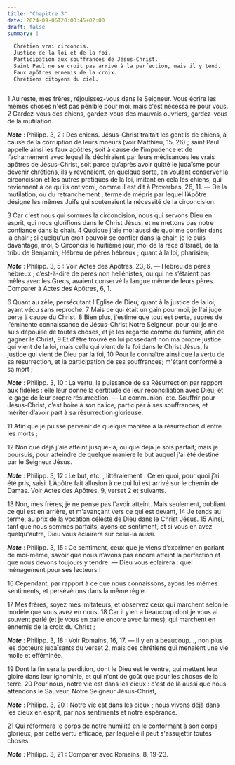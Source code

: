 ```yaml
---
title: "Chapitre 3"
date: 2024-09-06T20:00:45+02:00
draft: false
summary: |
  
  Chrétien vrai circoncis.
  Justice de la loi et de la foi.
  Participation aux souffrances de Jésus-Christ.
  Saint Paul ne se croit pas arrivé à la perfection, mais il y tend.
  Faux apôtres ennemis de la croix.
  Chrétiens citoyens du ciel.
---
```



1 Au reste, mes frères, réjouissez-vous dans le Seigneur. Vous écrire les mêmes choses n'est pas pénible pour moi, mais c'est nécessaire pour vous. 2 Gardez-vous des chiens, gardez-vous des mauvais ouvriers, gardez-vous de la mutilation.

***Note*** :  Philipp. 3, 2 : Des chiens. Jésus-Christ traitait les gentils de chiens, à cause de la corruption de leurs moeurs (voir Matthieu, 15, 26) ; saint Paul appelle ainsi les faux apôtres, soit à cause de l’impudence et de l’acharnement avec lequel ils déchiraient par leurs médisances les vrais apôtres de Jésus-Christ, soit parce qu’après avoir quitté le judaïsme pour devenir chrétiens, ils y revenaient, en quelque sorte, en voulant conserver la circoncision et les autres pratiques de la loi, imitant en cela les chiens, qui reviennent à ce qu’ils ont vomi, comme il est dit à Proverbes, 26, 11. ― De la mutilation, ou du retranchement ; terme de mépris par lequel l’Apôtre désigne les mêmes Juifs qui soutenaient la nécessité de la circoncision.

3 Car c'est nous qui sommes la circoncision, nous qui servons Dieu en esprit, qui nous glorifions dans le Christ Jésus, et ne mettons pas notre confiance dans la chair. 4 Quoique j'aie moi aussi de quoi me confier dans la chair ; si quelqu'un croit pouvoir se confier dans la chair, je le puis davantage, moi, 5 Circoncis le huitième jour, moi de la race d'Israël, de la tribu de Benjamin, Hébreu de pères hébreux ; quant à la loi, pharisien;

***Note*** :  Philipp. 3, 5 : Voir Actes des Apôtres, 23, 6. ― Hébreu de pères hébreux ; c’est-à-dire de pères non hellénistes, ou qui ne s’étaient pas mêlés avec les Grecs, avaient conservé la langue même de leurs pères. Comparer à Actes des Apôtres, 6, 1.

6 Quant au zèle, persécutant l'Eglise de Dieu; quant à la justice de la loi, ayant vécu sans reproche. 7 Mais ce qui était un gain pour moi, je l'ai jugé perte à cause du Christ. 8 Bien plus, j'estime que tout est perte, auprès de l'éminente connaissance de Jésus-Christ Notre Seigneur, pour qui je me suis dépouillé de toutes choses, et je les regarde comme du fumier, afin de gagner le Christ, 9 Et d'être trouvé en lui possédant non ma propre justice qui vient de la loi, mais celle qui vient de la foi dans le Christ Jésus, la justice qui vient de Dieu par la foi, 10 Pour le connaître ainsi que la vertu de sa résurrection, et la participation de ses souffrances; m'étant conformé à sa mort ;

***Note*** :  Philipp. 3, 10 : La vertu, la puissance de sa Résurrection par rapport aux fidèles : elle leur donne la certitude de leur réconciliation avec Dieu, et le gage de leur propre résurrection. ― La communion, etc. Souffrir pour Jésus-Christ, c’est boire à son calice, participer à ses souffrances, et mériter d’avoir part à sa résurrection glorieuse.

11 Afin que je puisse parvenir de quelque manière à la résurrection d'entre les morts ;


12 Non que déjà j'aie atteint jusque-là, ou que déjà je sois parfait; mais je poursuis, pour atteindre de quelque manière le but auquel j'ai été destiné par le Seigneur Jésus.

***Note*** :  Philipp. 3, 12 : Le but, etc. , littéralement : Ce en quoi, pour quoi j’ai été pris, saisi. L’Apôtre fait allusion à ce qui lui est arrivé sur le chemin de Damas. Voir Actes des Apôtres, 9, verset 2 et suivants.

13 Non, mes frères, je ne pense pas l'avoir atteint. Mais seulement, oubliant ce qui est en arrière, et m'avançant vers ce qui est devant, 14 Je tends au terme, au prix de la vocation céleste de Dieu dans le Christ Jésus. 15 Ainsi, tant que nous sommes parfaits, ayons ce sentiment, et si vous en avez quelqu'autre, Dieu vous éclairera sur celui-là aussi.

***Note*** :  Philipp. 3, 15 : Ce sentiment, ceux que je viens d’exprimer en parlant de moi-même, savoir que nous n’avons pas encore atteint la perfection et que nous devons toujours y tendre. ― Dieu vous éclairera : quel ménagement pour ses lecteurs !

16 Cependant, par rapport à ce que nous connaissons, ayons les mêmes sentiments, et persévérons dans la même règle.


17 Mes frères, soyez mes imitateurs, et observez ceux qui marchent selon le modèle que vous avez en nous. 18 Car il y en a beaucoup dont je vous ai souvent parlé (et je vous en parle encore avec larmes), qui marchent en ennemis de la croix du Christ ;

***Note*** :  Philipp. 3, 18 : Voir Romains, 16, 17. ― Il y en a beaucoup…, non plus les docteurs judaïsants du verset 2, mais des chrétiens qui menaient une vie molle et efféminée.

19 Dont la fin sera la perdition, dont le Dieu est le ventre, qui mettent leur gloire dans leur ignominie, et qui n'ont de goût que pour les choses de la terre. 20 Pour nous, notre vie est dans les cieux : c'est de là aussi que nous attendons le Sauveur, Notre Seigneur Jésus-Christ,

***Note*** :  Philipp. 3, 20 : Notre vie est dans les cieux ; nous vivons déjà dans les cieux en esprit, par nos sentiments et notre espérance.

21 Qui réformera le corps de notre humilité en le conformant à son corps glorieux, par cette vertu efficace, par laquelle il peut s'assujettir toutes choses.

***Note*** :  Philipp. 3, 21 : Comparer avec Romains, 8, 19-23.

